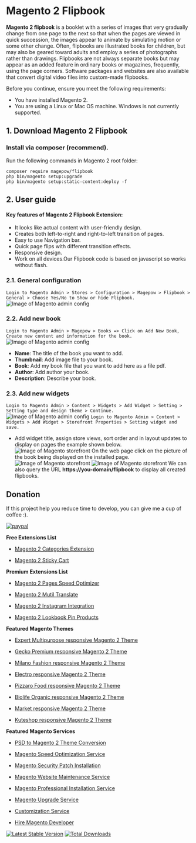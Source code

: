 # Magento 2 Flipbook
**Magento 2 flipbook** is a booklet with a series of images that very gradually change from one page to the next so that when the pages are viewed in quick succession, the images appear to animate by simulating motion or some other change. Often, flipbooks are illustrated books for children, but may also be geared toward adults and employ a series of photographs rather than drawings. Flipbooks are not always separate books but may appear as an added feature in ordinary books or magazines, frequently, using the page corners. Software packages and websites are also available that convert digital video files into custom-made flipbooks.

Before you continue, ensure you meet the following requirements:

  * You have installed Magento 2.
  * You are using a Linux or Mac OS machine. Windows is not currently supported.


## 1. Download Magento 2 Flipbook

 ### Install via composer (recommend).
Run the following commands in Magento 2 root folder:
```
composer require magepow/flipbook
php bin/magento setup:upgrade
php bin/magento setup:static-content:deploy -f
```

## 2. User guide
   #### Key features of Magento 2 Flipbook Extension:
  * It looks like actual content with user-friendly design.
  * Creates both left-to-right and right-to-left transition of pages.
  * Easy to use Navigation bar.
  * Quick page flips with different transition effects.
  * Responsive design.
  * Work on all devices.Our Flipbook code is based on javascript so works without flash.
  ### 2.1. General configuration

  `Login to Magento Admin > Stores > Configuration > Magepow > Flipbook > General > Choose Yes/No to Show or hide Flipbook.`  
  ![Image of Magento admin config](https://github.com/magepow/magento2-flipbook/blob/master/media/configflipbook.png)
  ### 2.2. Add new book
   `Login to Magento Admin > Magepow > Books => Click on Add New Book, Create new content and information for the book.`
   ![Image of Magento admin config](https://github.com/magepow/magento2-flipbook/blob/master/media/addbook.png)
   * **Name**: The title of the book you want to add.
   * **Thumbnail**: Add image file to your book.
   * **Book**: Add my book file that you want to add here as a file pdf.
   * **Author**: Add author your book.
   * **Description**: Describe your book.
  ### 2.3. Add new widgets 

  `Login to Magento Admin > Content > Widgets > Add Widget > Setting > Setting type and design theme > Continue.`
  ![Image of Magento admin config](https://github.com/magepow/magento2-flipbook/blob/master/media/widget.png)
  `Login to Magento Admin > Content > Widgets > Add Widget > Storefront Properties > Setting widget and save.`
  * Add widget title, assign store views, sort order and in layout updates to display on pages the example shown below.
  ![Image of Magento storefront](https://github.com/magepow/magento2-flipbook/blob/master/media/settingwidget.png)
  On the web page click on the picture of the book being displayed on the installed page.
  ![Image of Magento storefront](https://github.com/magepow/magento2-flipbook/blob/master/media/widgetstorefront.png)
  ![Image of Magento storefront](https://github.com/magepow/magento2-flipbook/blob/master/media/result-front.png)
  We can also query the URL **https://you-domain/flipbook** to display all created flipbooks.
 ## Donation

If this project help you reduce time to develop, you can give me a cup of coffee :).

[![paypal](https://www.paypalobjects.com/en_US/i/btn/btn_donateCC_LG.gif)](https://www.paypal.com/paypalme/alopay)

      
**Free Extensions List**

* [Magento 2 Categories Extension](https://magepow.com/magento-categories-extension.html)

* [Magento 2 Sticky Cart](https://magepow.com/magento-sticky-cart.html)

**Premium Extensions List**

* [Magento 2 Pages Speed Optimizer](https://magepow.com/magento2-speed-optimizer.html)

* [Magento 2 Mutil Translate](https://magepow.com/magento-multi-translate.html)

* [Magento 2 Instagram Integration](https://magepow.com/magento-2-instagram.html)

* [Magento 2 Lookbook Pin Products](https://magepow.com/lookbook-pin-products.html)

**Featured Magento Themes**

* [Expert Multipurpose responsive Magento 2 Theme](https://1.envato.market/c/1314680/275988/4415?u=https://themeforest.net/item/expert-premium-responsive-magento-2-and-1-support-rtl-magento-2-/21667789)

* [Gecko Premium responsive Magento 2 Theme](https://1.envato.market/c/1314680/275988/4415?u=https://themeforest.net/item/gecko-responsive-magento-2-theme-rtl-supported/24677410)

* [Milano Fashion responsive Magento 2 Theme](https://1.envato.market/c/1314680/275988/4415?u=https://themeforest.net/item/milano-fashion-responsive-magento-1-2-theme/12141971)

* [Electro responsive Magento 2 Theme](https://1.envato.market/c/1314680/275988/4415?u=https://themeforest.net/item/electro-responsive-magento-1-2-theme/17042067)

* [Pizzaro Food responsive Magento 2 Theme](https://1.envato.market/c/1314680/275988/4415?u=https://themeforest.net/item/pizzaro-food-responsive-magento-1-2-theme/19438157)

* [Biolife Organic responsive Magento 2 Theme](https://1.envato.market/c/1314680/275988/4415?u=https://themeforest.net/item/biolife-organic-food-magento-2-theme-rtl-supported/25712510)

* [Market responsive Magento 2 Theme](https://1.envato.market/c/1314680/275988/4415?u=https://themeforest.net/item/market-responsive-magento-2-theme/22997928)

* [Kuteshop responsive Magento 2 Theme](https://1.envato.market/c/1314680/275988/4415?u=https://themeforest.net/item/kuteshop-multipurpose-responsive-magento-1-2-theme/12985435)

**Featured Magento Services**

* [PSD to Magento 2 Theme Conversion](https://magepow.com/psd-to-magento-theme-conversion.html)

* [Magento Speed Optimization Service](https://magepow.com/magento-speed-optimization-service.html)

* [Magento Security Patch Installation](https://magepow.com/magento-security-patch-installation.html)

* [Magento Website Maintenance Service](https://magepow.com/website-maintenance-service.html)

* [Magento Professional Installation Service](https://magepow.com/professional-installation-service.html)

* [Magento Upgrade Service](https://magepow.com/magento-upgrade-service.html)

* [Customization Service](https://magepow.com/customization-service.html)

* [Hire Magento Developer](https://magepow.com/hire-magento-developer.html)

[![Latest Stable Version](https://poser.pugx.org/magepow/sitemap/v/stable)](https://packagist.org/packages/magepow/sitemap)
[![Total Downloads](https://poser.pugx.org/magepow/sitemap/downloads)](https://packagist.org/packages/magepow/sitemap)

